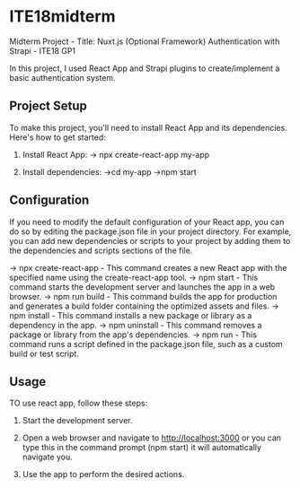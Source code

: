 # ITE18midterm
Midterm Project - Title: Nuxt.js (Optional Framework) Authentication with Strapi - ITE18 GP1

In this project, I used React App and Strapi plugins to create/implement a basic authentication system.

## Project Setup

To make this project, you'll need to install React App and its dependencies. Here's how to get started:

1. Install React App:
-> npx create-react-app my-app

2. Install dependencies:
->cd my-app
->npm start

## Configuration

If you need to modify the default configuration of your React app, you can do so by editing the package.json file in your project directory. For example, you can add new dependencies or scripts to your project by adding them to the dependencies and scripts sections of the file.

-> npx create-react-app <app-name> - This command creates a new React app with the specified name using the create-react-app tool.
-> npm start - This command starts the development server and launches the app in a web browser.
-> npm run build - This command builds the app for production and generates a build folder containing the optimized assets and files.
-> npm install <package-name> - This command installs a new package or library as a dependency in the app.
-> npm uninstall <package-name> - This command removes a package or library from the app's dependencies.
-> npm run <script-name> - This command runs a script defined in the package.json file, such as a custom build or test script.

## Usage

TO use react app, follow these steps:

1. Start the development server.

2. Open a web browser and navigate to [http://localhost:3000](http://localhost:3000) or you can type this in the command prompt (npm start) it will automatically navigate you.

3. Use the app to perform the desired actions.
